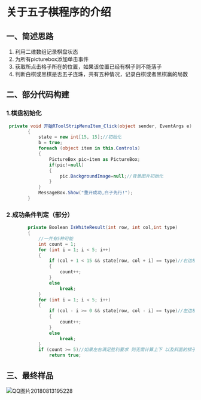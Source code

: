 # 关于五子棋程序的介绍

## 一、简述思路

1. 利用二维数组记录棋盘状态
2. 为所有picturebox添加单击事件
3. 获取所点击格子所在的位置，如果该位置已经有棋子则不能落子
4. 判断白棋或黑棋是否五子连珠，共有五种情况，记录白棋或者黑棋赢的局数

## 二、部分代码构建

### 1.棋盘初始化

```c#
 private void 开始RToolStripMenuItem_Click(object sender, EventArgs e)
        {
            state = new int[15, 15];//初始化
            b = true;
            foreach (object item in this.Controls)
            {
                PictureBox pic=item as PictureBox;
                if(pic!=null)
                {
                    pic.BackgroundImage=null;//背景图片初始化
                }
            }
            MessageBox.Show("重开成功,白子先行!");
        }
```

### 2.成功条件判定（部分）

```c#
        private Boolean IsWhiteResult(int row, int col,int type)
        {
            //一共有5种可能
            int count = 1;
            for (int i = 1; i < 5; i++)
            {
                if (col + 1 < 15 && state[row, col + i] == type)//右边横轴
                {
                    count++;
                }
                else
                    break;
            }
            for (int i = 1; i < 5; i++)
            {
                if (col - i >= 0 && state[row, col - i] == type)//左边横轴
                {
                    count++;
                }
                else
                    break;
            }
            if (count >= 5)//如果左右满足胜利要求 则无需计算上下 以及斜面的棋子个数
                return true;
```

## 三、最终样品

![QQ图片20180813195228](C:\Users\user\Desktop\QQ图片20180813195228.jpg)